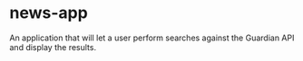 # news-app

An application that will let a user perform searches against the Guardian API and display the results.
